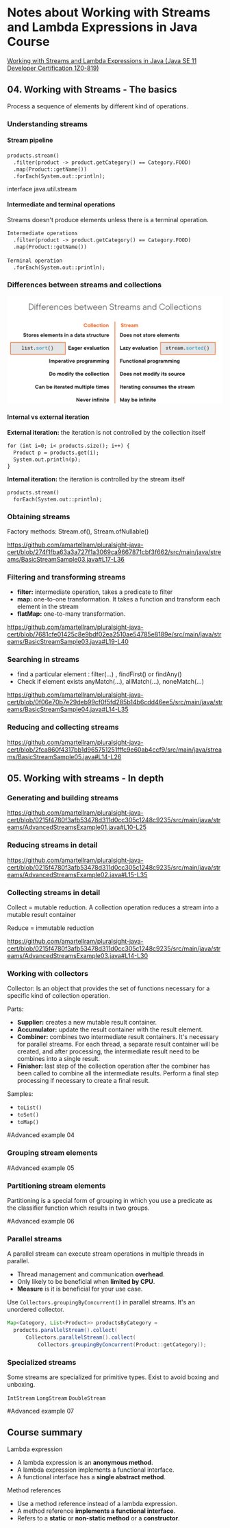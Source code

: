 # Notes about Working with Streams and Lambda Expressions in Java Course

[Working with Streams and Lambda Expressions in Java (Java SE 11 Developer Certification 1Z0-819)](https://app.pluralsight.com/library/courses/streams-lambda-expressions-java-se-11-developer-certification-1z0-819/table-of-contents)



## 04. Working with Streams - The basics

Process a sequence of elements by different kind of operations.

### Understanding streams

#### Stream pipeline

```
products.stream()
  .filter(product -> product.getCategory() == Category.FOOD)
  .map(Product::getName())
  .forEach(System.out::println);

```

interface java.util.stream

#### Intermediate and terminal operations

Streams doesn't produce elements unless there is a terminal operation.

```
Intermediate operations
  .filter(product -> product.getCategory() == Category.FOOD)
  .map(Product::getName())

Terminal operation
  .forEach(System.out::println);
```

### Differences between streams and collections

![image.png](assets/image.png)

#### Internal vs external iteration

**External iteration:** the iteration is not controlled by the collection itself

```
for (int i=0; i< products.size(); i++) {
  Product p = products.get(i);
  System.out.println(p);
}
```

**Internal iteration:** the iteration is controlled by the stream itself

```
products.stream()
  forEach(System.out::println);
```

### Obtaining streams

Factory methods: Stream.of(), Stream.ofNullable()

https://github.com/amartellram/pluralsight-java-cert/blob/274f1fba63a3a727f1a3069ca9667871cbf3f662/src/main/java/streams/BasicStreamSample03.java#L17-L36

### Filtering and transforming streams

* **filter:** intermediate operation, takes a predicate to filter
* **map:** one-to-one transformation. It takes a function and transform each element in the stream
* **flatMap:** one-to-many transformation.

https://github.com/amartellram/pluralsight-java-cert/blob/7681cfe01425c8e9bdf02ea2510ae54785e8189e/src/main/java/streams/BasicStreamSample03.java#L19-L40

### Searching in streams

* find a particular element : filter(...) , findFirst() or findAny()
* Check if element exists anyMatch(...), allMatch(...), noneMatch(...)

https://github.com/amartellram/pluralsight-java-cert/blob/0f06e70b7e29deb99cf0f5fd285b14b6cdd46ee5/src/main/java/streams/BasicStreamSample04.java#L14-L35

### Reducing and collecting streams

https://github.com/amartellram/pluralsight-java-cert/blob/2fca860f4317bb1d965751251fffc9e60ab4ccf9/src/main/java/streams/BasicStreamSample05.java#L14-L26

## 05. Working with streams - In depth

### Generating and building streams

https://github.com/amartellram/pluralsight-java-cert/blob/0215f4780f3afb53478d311d0cc305c1248c9235/src/main/java/streams/AdvancedStreamsExample01.java#L10-L25

### Reducing streams in detail

https://github.com/amartellram/pluralsight-java-cert/blob/0215f4780f3afb53478d311d0cc305c1248c9235/src/main/java/streams/AdvancedStreamsExample02.java#L15-L35

### Collecting streams in detail

Collect = mutable reduction. A collection operation reduces a stream into a mutable result container

Reduce = immutable reduction

https://github.com/amartellram/pluralsight-java-cert/blob/0215f4780f3afb53478d311d0cc305c1248c9235/src/main/java/streams/AdvancedStreamsExample03.java#L14-L30

### Working with collectors

Collector: Is an object that provides the set of functions necessary for a specific kind of collection operation.

Parts:

* **Supplier:** creates a new mutable result container.
* **Accumulator:** update the result container with the result element.
* **Combiner:** combines two intermediate result containers. It's necessary for parallel streams.
  For each thread, a separate result container will be created, and after processing, the intermediate result need to be combines into a single result.
* **Finisher:** last step of the collection operation after the combiner has been called to combine all the intermediate results.
  Perform a final step processing if necessary to create a final result.

Samples:

* `toList()`
* `toSet()`
* `toMap()`

#Advanced example 04

### Grouping stream elements

#Advanced example 05

### Partitioning stream elements

Partitioning is a special form of grouping in which you use a predicate as the classifier function
which results in two groups.

#Advanced example 06

### Parallel streams

A parallel stream can execute stream operations in multiple threads in parallel.

* Thread management and communication **overhead**.
* Only likely to be beneficial when **limited by CPU**.
* **Measure** is it is beneficial for your use case.

Use `Collectors.groupingByConcurrent()` in parallel streams. It's an unordered collector.

``` java
Map<Category, List<Product>> productsByCategory =
  products.parallelStream().collect(
      Collectors.parallelStream().collect(
          Collectors.groupingByConcurrent(Product::getCategory));
```

### Specialized streams

Some streams are specialized for primitive types. Exist to avoid boxing and unboxing.

`IntStream` `LongStream` `DoubleStream`

#Advanced example 07

## Course summary

Lambda expression
* A lambda expression is an **anonymous method**.
* A lambda expression implements a functional interface.
* A functional interface has a **single abstract method**.

Method references
* Use a method reference instead of a lambda expression.
* A method reference **implements a functional interface**.
* Refers to a **static** or **non-static method** or a **constructor**.